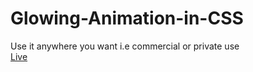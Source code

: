 # Glowing-Animation-in-CSS
Use it anywhere you want i.e commercial or private use  
[Live](https://kabi4.github.io/Glowing-Animation-in-CSS/)
